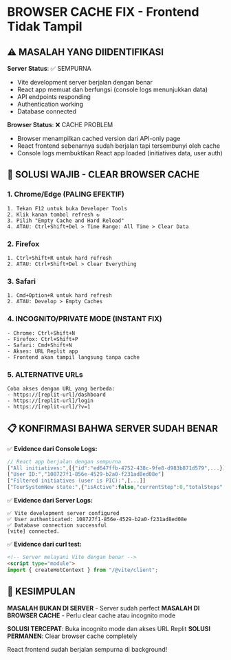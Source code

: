 # BROWSER CACHE FIX - Frontend Tidak Tampil

## ⚠️ MASALAH YANG DIIDENTIFIKASI

**Server Status**: ✅ SEMPURNA
- Vite development server berjalan dengan benar
- React app memuat dan berfungsi (console logs menunjukkan data)
- API endpoints responding
- Authentication working
- Database connected

**Browser Status**: ❌ CACHE PROBLEM
- Browser menampilkan cached version dari API-only page
- React frontend sebenarnya sudah berjalan tapi tersembunyi oleh cache
- Console logs membuktikan React app loaded (initiatives data, user auth)

## 🔧 SOLUSI WAJIB - CLEAR BROWSER CACHE

### **1. Chrome/Edge (PALING EFEKTIF)**
```
1. Tekan F12 untuk buka Developer Tools
2. Klik kanan tombol refresh ↻
3. Pilih "Empty Cache and Hard Reload"
4. ATAU: Ctrl+Shift+Del > Time Range: All Time > Clear Data
```

### **2. Firefox**
```
1. Ctrl+Shift+R untuk hard refresh
2. ATAU: Ctrl+Shift+Del > Clear Everything
```

### **3. Safari**
```
1. Cmd+Option+R untuk hard refresh
2. ATAU: Develop > Empty Caches
```

### **4. INCOGNITO/PRIVATE MODE (INSTANT FIX)**
```
- Chrome: Ctrl+Shift+N
- Firefox: Ctrl+Shift+P  
- Safari: Cmd+Shift+N
- Akses: URL Replit app
- Frontend akan tampil langsung tanpa cache
```

### **5. ALTERNATIVE URLs**
```
Coba akses dengan URL yang berbeda:
- https://[replit-url]/dashboard
- https://[replit-url]/login
- https://[replit-url]/?v=1
```

## 📋 KONFIRMASI BAHWA SERVER SUDAH BENAR

✅ **Evidence dari Console Logs:**
```javascript
// React app berjalan dengan sempurna
["All initiatives:",[{"id":"ed647ffb-4752-438c-9fe8-d983b871d579",...}]]
["User ID:","108727f1-856e-4529-b2a0-f231ad8ed08e"]
["Filtered initiatives (user is PIC):",[...]]
["TourSystemNew state:",{"isActive":false,"currentStep":0,"totalSteps":30}]
```

✅ **Evidence dari Server Logs:**
```
✅ Vite development server configured
✅ User authenticated: 108727f1-856e-4529-b2a0-f231ad8ed08e
✅ Database connection successful
[vite] connected.
```

✅ **Evidence dari curl test:**
```html
<!-- Server melayani Vite dengan benar -->
<script type="module">
import { createHotContext } from "/@vite/client";
```

## 🎯 KESIMPULAN

**MASALAH BUKAN DI SERVER** - Server sudah perfect
**MASALAH DI BROWSER CACHE** - Perlu clear cache atau incognito mode

**SOLUSI TERCEPAT**: Buka incognito mode dan akses URL Replit
**SOLUSI PERMANEN**: Clear browser cache completely

React frontend sudah berjalan sempurna di background!